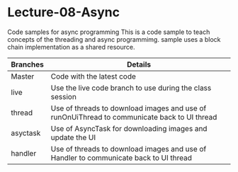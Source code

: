 # Lecture-08-Async
Code samples for async programming
This is a code sample to teach concepts of the threading and async programmimg. sample uses a block chain implementation as a shared resource.


|Branches|Details|
|-------|--------|
|Master| Code with the latest code|
|live| Use the live code branch to use during the class session|
|thread| Use of threads to download images and use of runOnUiThread to communicate back to UI thread|
|asyctask|Use of AsyncTask for downloading images and update the UI |
|handler| Use of threads to download images and use of Handler to communicate back to UI thread|

